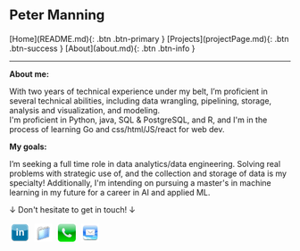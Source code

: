 <style>
/* Override styles for the banner */
.page-header {
  padding: 10px 0; /* Adjust padding */
  margin: 0; /* Remove margin */
  height: 120%; /* Increase banner size by 20% */
}

/* Reduce space between banner and buttons */
.page-header + .btn-container {
  margin-top: 10px; /* Adjust this value to reduce space */
}

/* Style for your name inside the banner */
.page-header h1, .page-header h2, .page-header h3 {
  font-size: 24px; /* Slightly larger font size for your name */
  margin: 0; /* Remove margin */
  padding: 0; /* Remove padding */
}

/* Styles for buttons */
.btn {
  display: inline-block;
  padding: 5px 10px; /* Reduced padding */
  margin: 3px; /* Reduced margin */
  border-radius: 5px;
  text-decoration: none;
  color: white;
  font-weight: bold;
  font-size: 14px; /* Smaller font size */
}
.btn-primary { background-color: #007bff; }
.btn-success { background-color: #28a745; }
.btn-info { background-color: #17a2b8; }

/* Styles for contact icons */
.contact-button img {
  width: 32px; /* Smaller icons */
  height: 32px; /* Smaller icons */
  vertical-align: middle;
}
.contact-button {
  display: inline-block;
  margin: 3px; /* Reduced margin */
  text-decoration: none;
}
</style>

<!-- Banner -->
<div class="page-header">
  <h1>Peter Manning</h1>
</div>

<!-- Top Section: Navigation Buttons -->
<div class="btn-container">
  [Home](README.md){: .btn .btn-primary } 
  [Projects](projectPage.md){: .btn .btn-success } 
  [About](about.md){: .btn .btn-info }
</div>

<!-- Middle Section: Description -->
---
__About me:__

With two years of technical experience under my belt, I’m proficient in several technical abilities, including data wrangling, pipelining, storage, analysis and visualization, and modeling. <br>I'm proficient in Python, java, SQL & PostgreSQL, and R, and I'm in the process of learning Go and css/html/JS/react for web dev. 

__My goals:__

I’m seeking a full time role in data analytics/data engineering. Solving real problems with strategic use of, and the collection and storage of data is my specialty! Additionally, I'm intending on pursuing a master's in machine learning in my future for a career in AI and applied ML.

↓ Don't hesitate to get in touch! ↓

<!-- Bottom Section: Contact Buttons -->
<a href="https://www.linkedin.com/in/your-profile" class="contact-button">
  <img src="images/linkedin.jpg" alt="LinkedIn">
</a>
<a href="https://docs.google.com/document/d/12OT1G2pk7JruC2Z_F1J2xMmz6Qf-urPc/edit?usp=sharing&ouid=116509027107431059441&rtpof=true&sd=true" class="contact-button">
  <img src="images/files.png" alt="Resume">
</a>
<a href="#" class="contact-button" onclick="alert('Phone: +4244650093')">
  <img src="images/phones.jpg" alt="Phone">
</a>
<a href="#" class="contact-button" onclick="alert('Email: peterjmanning@berkeley.edu')">
  <img src="images/email.jpg" alt="Email">
</a>
